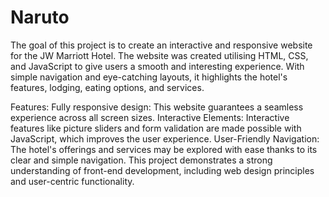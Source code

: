 # Naruto 

The goal of this project is to create an interactive and responsive website for the JW Marriott Hotel. The website was created utilising HTML, CSS, and JavaScript to give users a smooth and interesting experience. With simple navigation and eye-catching layouts, it highlights the hotel's features, lodging, eating options, and services.

Features: Fully responsive design: This website guarantees a seamless experience across all screen sizes.
Interactive Elements: Interactive features like picture sliders and form validation are made possible with JavaScript, which improves the user experience.
User-Friendly Navigation: The hotel's offerings and services may be explored with ease thanks to its clear and simple navigation.
This project demonstrates a strong understanding of front-end development, including web design principles and user-centric functionality.
